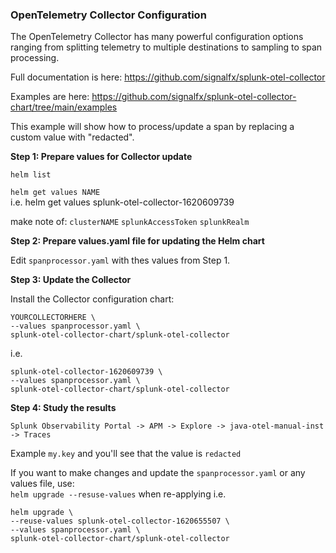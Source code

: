 ### OpenTelemetry Collector Configuration

The OpenTelemetry Collector has many powerful configuration options ranging from splitting telemetry to multiple destinations to sampling to span processing.  

Full documentation is here: https://github.com/signalfx/splunk-otel-collector  

Examples are here: https://github.com/signalfx/splunk-otel-collector-chart/tree/main/examples  

This example will show how to process/update a span by replacing a custom value with "redacted".

**Step 1: Prepare values for Collector update**  

`helm list`  

`helm get values NAME`  
i.e. helm get values splunk-otel-collector-1620609739

make note of:
`clusterNAME`
`splunkAccessToken`
`splunkRealm`

**Step 2: Prepare values.yaml file for updating the Helm chart**  

Edit `spanprocessor.yaml` with thes values from Step 1.  

**Step 3: Update the Collector** 

Install the Collector configuration chart:  

```helm install \
YOURCOLLECTORHERE \
--values spanprocessor.yaml \
splunk-otel-collector-chart/splunk-otel-collector
```

i.e.

```helm install \
splunk-otel-collector-1620609739 \
--values spanprocessor.yaml \
splunk-otel-collector-chart/splunk-otel-collector
```

**Step 4: Study the results**  

`Splunk Observability Portal -> APM -> Explore -> java-otel-manual-inst -> Traces`

Example `my.key` and you'll see that the value is `redacted` 

If you want to make changes and update the `spanprocessor.yaml` or any values file, use:  
`helm upgrade --resuse-values` when re-applying i.e.  

```
helm upgrade \
--reuse-values splunk-otel-collector-1620655507 \
--values spanprocessor.yaml \
splunk-otel-collector-chart/splunk-otel-collector
```